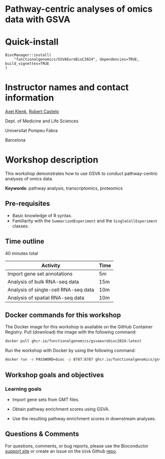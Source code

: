 # Pathway-centric analyses of omics data with GSVA

# Quick-install

```
BiocManager::install(
    "functionalgenomics/GSVAEuroBioC2024", dependencies=TRUE, build_vignettes=TRUE
)
```

# Instructor names and contact information

[Axel Klenk](mailto:axelvolker.klenk@upf.edu),
[Robert Castelo](mailto:robert.castelo@upf.edu)

Dept. of Medicine and Life Sciences

Universitat Pompeu Fabra

Barcelona

# Workshop description

This workshop demonstrates how to use GSVA to conduct pathway-centric analyses of
omics data.

**Keywords**: pathway analysis, transcriptomics, proteomics

## Pre-requisites

* Basic knowledge of R syntax.
* Familiarity with the `SummarizedExperiment` and the `SingleCellExperiment` classes.

## Time outline

40 minutes total

| Activity                             | Time |
|--------------------------------------|------|
| Import gene set annotations          |  5m  |
| Analysis of bulk RNA-seq data        | 15m  |
| Analysis of single-cell RNA-seq data | 10m  |
| Analysis of spatial RNA-seq data     | 10m  |

## Docker commands for this workshop

The Docker image for this workshop is available on the GitHub Container
Registry. Pull (download) the image with the following command:

```sh
docker pull ghcr.io/functionalgenomics/gsvaeurobioc2024:latest
```

Run the workshop with Docker by using the following command:

```sh
docker run -e PASSWORD=bioc -p 8787:8787 ghcr.io/functionalgenomics/gsvaeurobioc2024:latest
```

## Workshop goals and objectives

### Learning goals

* Import gene sets from GMT files.

* Obtain pathway enrichment scores using GSVA.

* Use the resulting pathway enrichment scores in downstream analyses.

## Questions & Comments

For questions, comments, or bug reports, please use the
Bioconductor [support site](https://support.bioconductor.org/) or create an
issue on the `GSVA` Github [repo](https://github.com/rcastelo/GSVA/issues).

